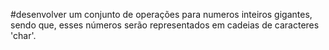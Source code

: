 #desenvolver  um conjunto de operações para numeros inteiros gigantes, sendo que, esses números serão representados em cadeias de caracteres 'char'. 
